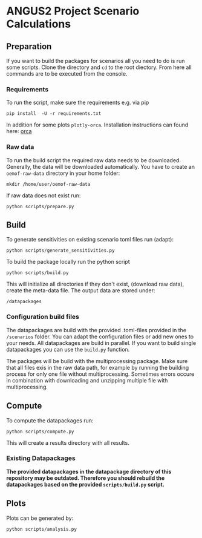 # ANGUS2 Project Scenario Calculations

## Preparation

If you want to build the packages for scenarios all you need to do is run some
scripts. Clone the directory and `cd` to the root diectory. From here all
commands are to be executed from the console.

### Requirements

To run the script, make sure the requirements e.g. via pip

    pip install  -U -r requirements.txt

In addition for some plots `plotly-orca`. Installation instructions can
found here: [orca](https://github.com/plotly/orca)

### Raw data

To run the build script the required raw data needs to be downloaded. Generally,
the data will be downloaded automatically. You have to create an  `oemof-raw-data`
directory in your home folder:


    mkdir /home/user/oemof-raw-data

If raw data does not exist run:

    python scripts/prepare.py

## Build

To generate sensitivities on existing scenario toml files run (adapt):

    python scripts/generate_sensitivities.py

To build the package locally run the python script

    python scripts/build.py

This will initialize all directories if they don't exist, (download raw data),
create the meta-data file. The output data are stored under:

    /datapackages

### Configuration build files

The datapackages are build with the provided .toml-files provided in the
`/scenarios` folder. You can adapt the configuration files or add new ones to
your needs. All datapackages are build in parallel. If you want to build single
datapackages you can use the `build.py` function.

The packages will be build with the multiprocessing package. Make sure that
all files exis in the raw data path, for example by running the building
process for only one file without multiprocessing. Sometimes errors occure
in combination with downloading and unzipping multiple file with multiprocessing. 

## Compute

To compute the datapackages run:

    python scripts/compute.py

  This will create a results directory with all results.

### Existing Datapackages

**The provided datapackages in the datapackage directory of this repository
may be outdated. Therefore you should rebuild the datapackages based on the provided
`scripts/build.py` script.**


## Plots

Plots can be generated by:

    python scripts/analysis.py
